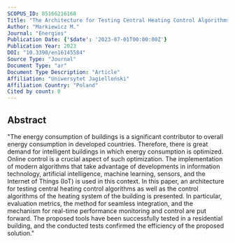 ```yaml
---
SCOPUS_ID: 85166216168
Title: "The Architecture for Testing Central Heating Control Algorithms with Feedback from Wireless Temperature Sensors"
Author: "Markiewicz M."
Journal: "Energies"
Publication Date: {'$date': '2023-07-01T00:00:00Z'}
Publication Year: 2023
DOI: "10.3390/en16145584"
Source Type: "Journal"
Document Type: "ar"
Document Type Description: "Article"
Affiliation: "Uniwersytet Jagielloński"
Affiliation Country: "Poland"
Cited by count: 0
---
```


## Abstract
"The energy consumption of buildings is a significant contributor to overall energy consumption in developed countries. Therefore, there is great demand for intelligent buildings in which energy consumption is optimized. Online control is a crucial aspect of such optimization. The implementation of modern algorithms that take advantage of developments in information technology, artificial intelligence, machine learning, sensors, and the Internet of Things (IoT) is used in this context. In this paper, an architecture for testing central heating control algorithms as well as the control algorithms of the heating system of the building is presented. In particular, evaluation metrics, the method for seamless integration, and the mechanism for real-time performance monitoring and control are put forward. The proposed tools have been successfully tested in a residential building, and the conducted tests confirmed the efficiency of the proposed solution."
